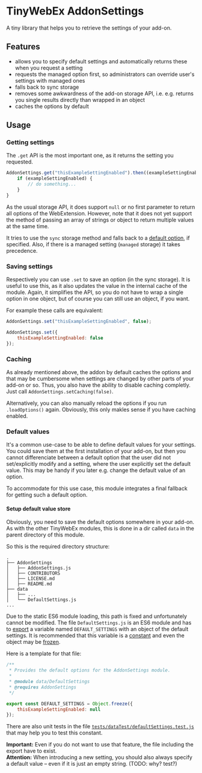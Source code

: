 # TinyWebEx AddonSettings

A tiny library that helps you to retrieve the settings of your add-on.

## Features

* allows you to specify default settings and automatically returns these when you request a setting
* requests the managed option first, so administrators can override user's settings with managed ones
* falls back to sync storage
* removes some awkwardness of the add-on storage API, i.e. e.g. returns you single results directly than wrapped in an object
* caches the options by default

## Usage

### Getting settings

The `.get` API is the most important one, as it returns the setting you requested.

```js
AddonSettings.get("thisExampleSettingEnabled").then((exampleSettingEnabled) => {
    if (exampleSettingEnabled) {
        // do something...
    }
}
```

As the usual storage API, it does support `null` or no first parameter to return all options of the WebExtension. However, note that it does not yet support the method of passing an array of strings or object to return multiple values at the same time.

It tries to use the `sync` storage method and falls back to a [default option](#default-values), if specified. Also, if there is a managed setting (`managed` storage) it takes precedence.

### Saving settings

Respectively you can use `.set` to save an option (in the sync storage). It is useful to use this, as it also updates the value in the internal cache of the module.
Again, it simplifies the API, so you do not have to wrap a single option in one object, but of course you can still use an object, if you want.

For example these calls are equivalent:
```js
AddonSettings.set("thisExampleSettingEnabled", false);

AddonSettings.set({
    thisExampleSettingEnabled: false
});
```

### Caching

As already mentioned above, the addon by default caches the options and that may be cumbersome when settings are changed by other parts of your add-on or so. Thus, you also have the ability to disable caching completly. Just call `AddonSettings.setCaching(false)`.

Alternatively, you can also manually reload the options if you run `.loadOptions()` again. Obviously, this only makles sense if you have caching enabled.

### Default values

It's a common use-case to be able to define default values for your settings. You could save them at the first installation of your add-on, but then you cannot differenciate between a default option that the user did not set/explicitly modify and a setting, where the user explicitly set the default value. This may be handy if you later e.g. change the default value of an option.

To accommodate for this use case, this module integrates a final fallback for getting such a default option. 

#### Setup default value store

Obviously, you need to save the default options somewhere in your add-on. As with the other TinyWebEx modules, this is done in a dir called `data` in the parent directory of this module.

So this is the required directory structure:
```
.
├── AddonSettings
│   ├── AddonSettings.js
│   ├── CONTRIBUTORS
│   ├── LICENSE.md
│   ├── README.md
├── data
│   ├── ...
│   └── DefaultSettings.js
...
```

Due to the static ES6 module loading, this path is fixed and unfortunately cannot be modified.
The file `DefaultSettings.js` is an ES6 module and has to [export](https://developer.mozilla.org/docs/Web/JavaScript/Reference/Statements/export) a variable named `DEFAULT_SETTINGS` with an object of the default settings.
It is recommended that this variable is a [constant](https://developer.mozilla.org/docs/Web/JavaScript/Reference/Statements/const) and even the object may be [frozen](https://developer.mozilla.org/docs/Web/JavaScript/Reference/Global_Objects/Object/freeze).

Here is a template for that file:
```js
/**
 * Provides the default options for the AddonSettings module.
 *
 * @module data/DefaultSettings
 * @requires AddonSettings
 */

export const DEFAULT_SETTINGS = Object.freeze({
    thisExampleSettingEnabled: null
});
```

There are also unit tests in the file [`tests/dataTest/defaultSettings.test.js`](tests/dataTest/defaultSettings.test.js) that may help you to test this constant.

**Important:** Even if you do not want to use that feature, the file including the export have to exist.  
**Attention:** When introducing a new setting, you should also always specify a default value – even if it is just an empty string. (TODO: why? test?)
